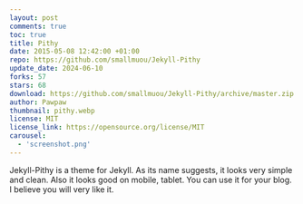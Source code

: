 ```yaml
---
layout: post
comments: true
toc: true
title: Pithy
date: 2015-05-08 12:42:00 +01:00
repo: https://github.com/smallmuou/Jekyll-Pithy
update_date: 2024-06-10
forks: 57
stars: 68
download: https://github.com/smallmuou/Jekyll-Pithy/archive/master.zip
author: Pawpaw
thumbnail: pithy.webp
license: MIT
license_link: https://opensource.org/license/MIT
carousel:
  - 'screenshot.png'
---
```


Jekyll-Pithy is a theme for Jekyll. As its name suggests, it looks very simple and clean. Also it looks good on mobile, tablet. You can use it for your blog. I believe you will very like it.
